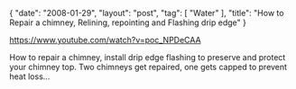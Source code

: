 {
   "date": "2008-01-29",
   "layout": "post",
   "tag": [
      "Water"
   ],
   "title": "How to Repair a chimney, Relining, repointing and Flashing drip edge"
}

https://www.youtube.com/watch?v=poc_NPDeCAA  

How to repair a chimney, install drip edge flashing to preserve and protect your chimney top. Two chimneys get repaired, one gets capped to prevent heat loss...